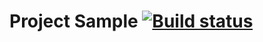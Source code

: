 # Project Sample [![Build status](https://ci.appveyor.com/api/projects/status/s8e6cfbat0289pea?svg=true)](https://ci.appveyor.com/project/BenderKate/1-3homework)